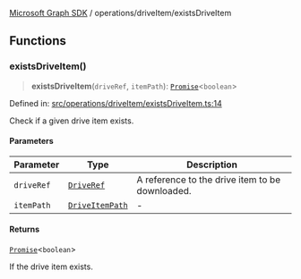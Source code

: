[Microsoft Graph SDK](../../README.md) / operations/driveItem/existsDriveItem

## Functions

### existsDriveItem()

> **existsDriveItem**(`driveRef`, `itemPath`): [`Promise`](https://developer.mozilla.org/docs/Web/JavaScript/Reference/Global_Objects/Promise)\<`boolean`\>

Defined in: [src/operations/driveItem/existsDriveItem.ts:14](https://github.com/Future-Secure-AI/microsoft-graph/blob/main/src/operations/driveItem/existsDriveItem.ts#L14)

Check if a given drive item exists.

#### Parameters

| Parameter | Type | Description |
| ------ | ------ | ------ |
| `driveRef` | [`DriveRef`](../../DriveRef.md#driveref) | A reference to the drive item to be downloaded. |
| `itemPath` | [`DriveItemPath`](../../DriveItemPath.md#driveitempath) | - |

#### Returns

[`Promise`](https://developer.mozilla.org/docs/Web/JavaScript/Reference/Global_Objects/Promise)\<`boolean`\>

If the drive item exists.
